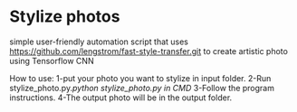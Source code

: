 # Stylize photos
simple user-friendly automation script that uses https://github.com/lengstrom/fast-style-transfer.git 
to create artistic photo using Tensorflow CNN

How to use:
1-put your photo you want to stylize in input folder.
2-Run stylize_photo.py.*python stylize_photo.py in CMD*
3-Follow the program instructions.
4-The output photo will be in the output folder.

